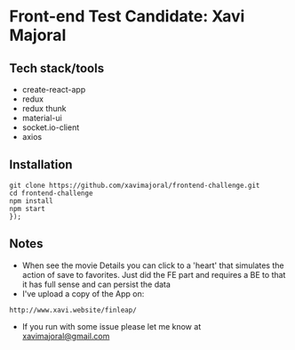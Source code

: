 # Front-end Test Candidate: Xavi Majoral

## Tech stack/tools
- create-react-app
- redux
- redux thunk
- material-ui
- socket.io-client
- axios

## Installation
```
git clone https://github.com/xavimajoral/frontend-challenge.git
cd frontend-challenge
npm install
npm start
});
```
## Notes
- When see the movie Details you can click to a 'heart' that simulates the action of save to favorites.
  Just did the FE part and requires a BE to that it has full sense and can persist the data
- I've upload a copy of the App on:
```
http://www.xavi.website/finleap/
```
- If you run with some issue please let me know at xavimajoral@gmail.com
